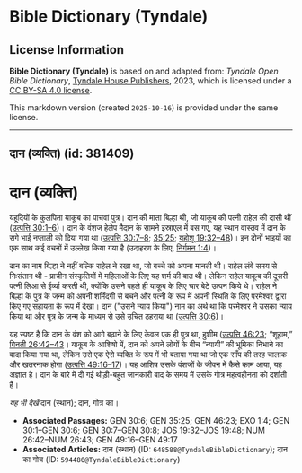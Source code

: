 # Bible Dictionary (Tyndale)

## License Information

**Bible Dictionary (Tyndale)** is based on and adapted from: _Tyndale Open Bible Dictionary_, [Tyndale House Publishers](https://tyndaleopenresources.com/), 2023, which is licensed under a [CC BY-SA 4.0 license](https://creativecommons.org/licenses/by-sa/4.0/legalcode.en).

This markdown version (created `2025-10-16`) is provided under the same license.



--------------------------------

## दान (व्यक्ति) (id: 381409)

दान (व्यक्ति)
=============

यहूदियों के कुलपिता याकूब का पाचवां पुत्र। दान की माता बिल्हा थी, जो याकूब की पत्नी राहेल की दासी थीं ([उत्पत्ति 30:1–6](https://ref.ly/Gen30:1-Gen30:6))। दान के वंशज हेलेप मैदान के सामने इस्राएल में बस गए, यह स्थान वास्तव में दान के सगे भाई नप्ताली को दिया गया था ([उत्पत्ति 30:7–8](https://ref.ly/Gen30:7-Gen30:8); [35:25](https://ref.ly/Gen35:25); [यहोशू 19:32–48](https://ref.ly/Josh19:32-Josh19:48))। इन दोनों भाइयों का एक साथ कई वचनों में उल्लेख किया गया है (उदाहरण के लिए, [निर्गमन 1:4](https://ref.ly/Exod1:4))। 

दान का नाम बिल्हा ने नहीं बल्कि राहेल ने रखा था, जो बच्चे को अपना मानती थी। राहेल लंबे समय से निःसंतान थी \- प्राचीन संस्कृतियों में महिलाओं के लिए यह शर्म की बात थी। लेकिन राहेल याकूब की दूसरी पत्नी लिआ से ईर्ष्या करती थी, क्योंकि उसने पहले ही याकूब के लिए चार बेटे उत्पन किये थे। राहेल ने बिल्हा के पुत्र के जन्म को अपनी शर्मिंदगी से बचने और पत्नी के रूप में अपनी स्थिति के लिए परमेश्वर द्वारा किए गए सहायता के रूप में देखा। दान ("उसने न्याय किया") नाम का अर्थ था कि परमेश्वर ने उसका न्याय किया था और पुत्र के जन्म के माध्यम से उसे उचित ठहराया था ([उत्पत्ति 30:6](https://ref.ly/Gen30:6))।

यह स्पष्ट है कि दान के वंश को आगे बढ़ाने के लिए केवल एक ही पुत्र था, हुशीम ([उत्पत्ति 46:23](https://ref.ly/Gen46:23); “शूहाम,” [गिनती 26:42–43](https://ref.ly/Num26:42-Num26:43)। याकूब के आशिषो में, दान को अपने लोगों के बीच “न्यायी” की भूमिका निभाने का वादा किया गया था, लेकिन उसे एक ऐसे व्यक्ति के रूप में भी बताया गया था जो एक साँप की तरह चालाक और खतरनाक होगा ([उत्पत्ति 49:16–17](https://ref.ly/Gen49:16-Gen49:17))। यह आशिष उसके वंशजों के जीवन में कैसे काम आया, यह अज्ञात है। दान के बारे में दी गई थोड़ी\-बहुत जानकारी बाद के समय में उसके गोत्र महत्वहीनता को दर्शाती है।

*यह भी देखें* दान (स्थान); दान, गोत्र का। 

* **Associated Passages:** GEN 30:6; GEN 35:25; GEN 46:23; EXO 1:4; GEN 30:1–GEN 30:6; GEN 30:7–GEN 30:8; JOS 19:32–JOS 19:48; NUM 26:42–NUM 26:43; GEN 49:16–GEN 49:17
* **Associated Articles:** दान (स्थान) (ID: `648588@TyndaleBibleDictionary`); दान का गोत्र (ID: `594480@TyndaleBibleDictionary`)

